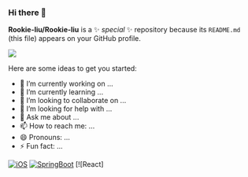 ### Hi there 👋


**Rookie-liu/Rookie-liu** is a ✨ _special_ ✨ repository because its `README.md` (this file) appears on your GitHub profile.

![](https://github-readme-stats.vercel.app/api?username=mayandev)


Here are some ideas to get you started:

- 🔭 I’m currently working on ...
- 🌱 I’m currently learning ...
- 👯 I’m looking to collaborate on ...
- 🤔 I’m looking for help with ...
- 💬 Ask me about ...
- 📫 How to reach me: ...
- 😄 Pronouns: ...
- ⚡ Fun fact: ...



[![iOS](https://img.shields.io/badge/Java-orange?style=flat&logo=java&logoColor=white&link=https://github.com/Rookie-liu)](https://github.com/Rookie-liu) [![SpringBoot](https://img.shields.io/badge/-Springboot-black?style=flat&logo=spring&link=https://github.com/Rookie-liu)](https://github.com/Rookie-liu) [![React]

